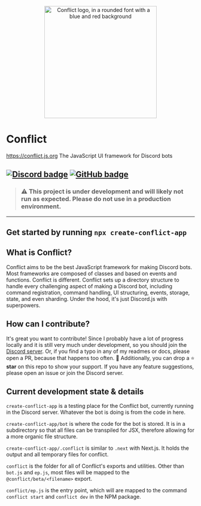 
<p align="center">
<img alt="Conflict logo, in a rounded font with a blue and red background" src="https://conflict.js.org/conflict.svg" width="300">
</p>

# Conflict
https://conflict.js.org
The JavaScript UI framework for Discord bots

[![
    Discord badge
](
    https://img.shields.io/discord/921962253262155876?color=%235865f2&label=%20&logo=Discord&logoColor=white
)](
    https://discord.gg/jCgArsS7ub
)
[![
    GitHub badge
](
    https://img.shields.io/github/last-commit/yodalightsabr/conflict?color=%23222&label=%20%20%20&logo=GitHub&logoColor=white
)](
    https://github.com/yodalightsabr/conflict
)
--------
> ### ⚠️ This project is under development and will likely not run as expected. Please do not use in a production environment.
--------
Get started by running `npx create-conflict-app`
--------


## What is Conflict?
Conflict aims to be the best JavaScript framework for making Discord bots. Most frameworks are composed of classes and based on events and functions. Conflict is different. Conflict sets up a directory structure to handle every challenging aspect of making a Discord bot, including command registration, command handling, UI structuring, events, storage, state, and even sharding. Under the hood, it's just Discord.js with superpowers.

## How can I contribute?
It's great you want to contribute! Since I probably have a lot of progress locally and it is still very much under development, so you should join the [Discord server](https://discord.gg/KuAHEnbj5v).
Or, if you find a typo in any of my readmes or docs, please open a PR, because that happens too often. 🤪
Additionally, you can drop a ⭐ **star** on this repo to show your support. If you have any feature suggestions, please open an issue or join the Discord server.

## Current development state & details

`create-conflict-app` is a testing place for the Conflict bot, currently running in the Discord server. Whatever the bot is doing is from the code in here.

`create-conflict-app/bot` is where the code for the bot is stored. It is in a subdirectory so that all files can be transpiled for JSX, therefore allowing for a more organic file structure.

`create-conflict-app/.conflict` is similar to `.next` with Next.js. It holds the output and all temporary files for conflict.

`conflict` is the folder for all of Conflict's exports and utilities. Other than `bot.js` and `ep.js`, most files will be mapped to the `@conflict/beta/<filename>` export.

`conflict/ep.js` is the entry point, which will are mapped to the command `conflict start` and `conflict dev` in the NPM package.
